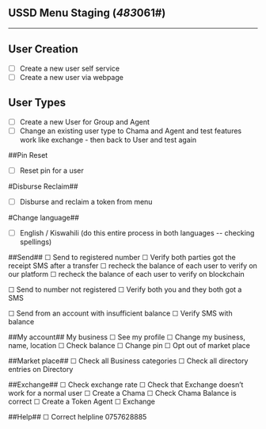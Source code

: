 ## USSD Menu Staging (***483***061#)

-----------------------
## User Creation

* ☐ Create a new user self service 
* ☐ Create a new user via webpage


## User Types

* ☐ Create a new User for Group and Agent
* ☐ Change an existing user type to Chama and Agent and test features work like exchange - then back to User and test again

##Pin Reset
* ☐ Reset pin for a user

#Disburse Reclaim##

* ☐ Disburse and reclaim a token from menu


#Change language##
* ☐ English / Kiswahili (do this entire process in both languages -- checking spellings)

##Send##
☐ Send to registered number
☐ Verify both parties got the receipt SMS after a transfer
☐ recheck the balance of each user to verify on our platform
☐ recheck the balance of each user to verify on blockchain

☐ Send to number not registered 
☐ Verify both you and they both got a SMS 

☐ Send from an account with insufficient balance 
☐ Verify SMS with balance


##My account##
My business
☐ See my profile
☐ Change my business, name, location
☐ Check balance
☐ Change pin
☐ Opt out of market place

##Market place##
☐ Check all Business categories
☐ Check all directory entries on Directory


##Exchange##
☐ Check exchange rate
☐ Check that Exchange doesn’t work for a normal user
	☐ Create a Chama
	☐ Check Chama Balance is correct
☐ Create a Token Agent
☐ Exchange

##Help##
☐ Correct helpline 0757628885


